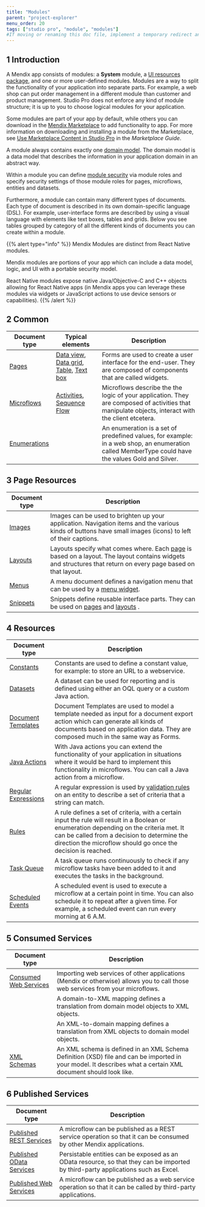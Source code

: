 ```yaml
---
title: "Modules"
parent: "project-explorer"
menu_order: 20
tags: ["studio pro", "module", "modules"]
#If moving or renaming this doc file, implement a temporary redirect and let the respective team know they should update the URL in the product. See Mapping to Products for more details.
---
```


## 1 Introduction

A Mendix app consists of modules: a **System** module, a [UI resources package](ui-resources-package), and one or more user-defined modules. Modules are a way to split the functionality of your application into separate parts. For example, a web shop can put order management in a different module than customer and product management. Studio Pro does not enforce any kind of module structure; it is up to you to choose logical modules for your application.

Some modules are part of your app by default, while others you can download in the [Mendix Marketplace](https://marketplace.mendix.com/) to add functionality to app. For more information on downloading and installing a module from the Marketplace, see [Use Marketplace Content in Studio Pro](/appstore/general/app-store-content) in the *Marketplace Guide*.

A module always contains exactly one [domain model](domain-model). The domain model is a data model that describes the information in your application domain in an abstract way.

Within a module you can define [module security](module-security) via module roles and specify security settings of those module roles for pages, microflows, entities and datasets.

Furthermore, a module can contain many different types of documents. Each type of document is described in its own domain-specific language (DSL). For example, user-interface forms are described by using a visual language with elements like text boxes, tables and grids. Below you see tables grouped by category of all the different kinds of documents you can create within a module.

{{% alert type="info" %}}
Mendix Modules are distinct from React Native modules. 

Mendix modules are portions of your app which can include a data model, logic, and UI with a portable security model. 

React Native modules expose native Java/Objective-C and C++ objects allowing for React Native apps (in Mendix apps you can leverage these modules via widgets or JavaScript actions to use device sensors or capabilities).
{{% /alert %}}

## 2 Common

| Document type | Typical elements | Description |
| --- | --- | --- |
| [Pages](pages) | [Data view](data-view), [Data grid](data-grid), [Table](table), [Text box](text-box) | Forms are used to create a user interface for the end-user. They are composed of components that are called widgets. |
| [Microflows](microflows) | [Activities](activities), [Sequence Flow](sequence-flow) | Microflows describe the the logic of your application. They are composed of activities that manipulate objects, interact with the client etcetera. |
| [Enumerations](enumerations) |   | An enumeration is a set of predefined values, for example: in a web shop, an enumeration called MemberType could have the values Gold and Silver. |

## 3 Page Resources

| Document type | Description |
| --- | --- |
| [Images](images) | Images can be used to brighten up your application. Navigation items and the various kinds of buttons have small images (icons) to left of their captions. |
| [Layouts](layout) | Layouts specify what comes where. Each  [page](page) is based on a layout. The layout contains widgets and structures that return on every page based on that layout.  |
| [Menus](menu) | A menu document defines a navigation menu that can be used by a  [menu widget](menu-widgets). |
| [Snippets](snippet) | Snippets define reusable interface parts. They can be used on  [pages](page) and  [layouts](layout) . |

## 4 Resources

| Document type | Description |
| --- | --- |
| [Constants](constants) | Constants are used to define a constant value, for example: to store an URL to a webservice. |
| [Datasets](data-sets) | A dataset can be used for reporting and is defined using either an OQL query or a custom Java action. |
| [Document Templates](document-templates) | Document Templates are used to model a template needed as input for a document export action which can generate all kinds of documents based on application data. They are composed much in the same way as Forms. |
| [Java Actions](java-actions) | With Java actions you can extend the functionality of your application in situations where it would be hard to implement this functionality in microflows. You can call a Java action from a microflow. |
| [Regular Expressions](regular-expressions) | A regular expression is used by [validation rules](validation-rules) on an entity to describe a set of criteria that a string can match. |
| [Rules](rules) | A rule defines a set of criteria, with a certain input the rule will result in a Boolean or enumeration depending on the criteria met. It can be called from a decision to determine the direction the microflow should go once the decision is reached. |
| [Task Queue](task-queue) | A task queue runs continuously to check if any microflow tasks have been added to it and executes the tasks in the background. |
| [Scheduled Events](scheduled-events) | A scheduled event is used to execute a microflow at a certain point in time. You can also schedule it to repeat after a given time. For example, a scheduled event can run every morning at 6 A.M. |

## 5 Consumed Services

| Document type | Description |
| --- | --- |
| [Consumed Web Services](consumed-web-services) | Importing web services of other applications (Mendix or otherwise) allows you to call those web services from your microflows. |
|  | A domain-to-XML mapping defines a translation from domain model objects to XML objects. |
|  | An XML-to-domain mapping defines a translation from XML objects to domain model objects. |
| [XML Schemas](xml-schemas) | An XML schema is defined in an XML Schema Definition (XSD) file and can be imported in your model. It describes what a certain XML document should look like. |

## 6 Published Services

| Document type | Description |
| --- | --- |
| [Published REST Services](published-rest-services) | A microflow can be published as a REST service operation so that it can be consumed by other Mendix applications. |
| [Published OData Services](published-odata-services) | Persistable entities can be exposed as an OData resource, so that they can be imported by third-party applications such as Excel. |
| [Published Web Services](published-web-services) | A microflow can be published as a web service operation so that it can be called by third-party applications. |

